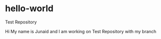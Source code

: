 # hello-world
Test Repository

Hi My name is Junaid and I am working on Test Repository with my branch 
